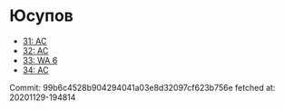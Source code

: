 # Юсупов
- [31: AC](31.md)
- [32: AC](32.md)
- [33: WA 6](33.md)
- [34: AC](34.md)

Commit: 99b6c4528b904294041a03e8d32097cf623b756e
 fetched at: 20201129-194814
